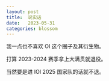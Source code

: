 ```yaml
---
layout: post
title:  说实话
date:   2023-05-31
categories: blossom
---
```


我一点也不喜欢 OI 这个圈子及其衍生物。

打算 2023-2024 赛季拿上大满贯就退役。

当然要是进 IOI 2025 国家队的话就不退。